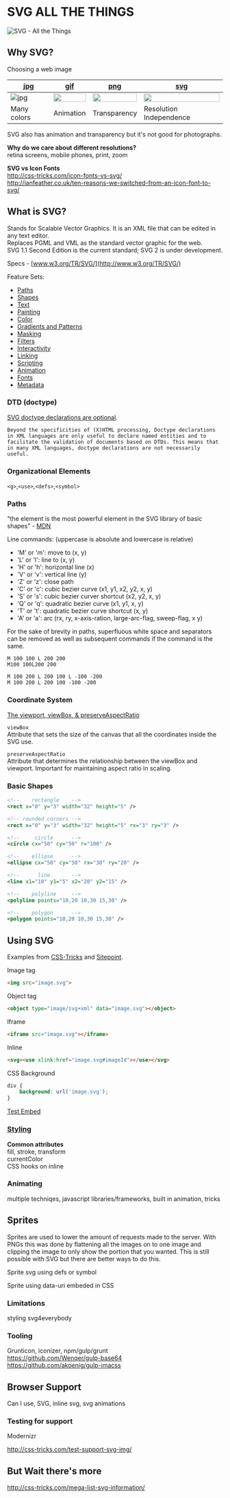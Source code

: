 SVG ALL THE THINGS
==================

![SVG - All the Things](img/SVG-allthethings.png)



Why SVG?
--------

Choosing a web image

| [jpg](img/horse.jpg) | [gif](img/horse.gif) | [png](img/horse.png) | [svg](img/horse.svg) |
|-----|-----|-----|-----|
| ![jpg](img/horse.jpg) | <img src="img/horse.gif" style="width:100%;height:auto"> | <img src="img/horse.png" style="width:100%;height:auto"> | <img src="http://cuth.github.io/svg-allthethings/img/horse.svg" style="width:100%;height:auto"> |
| Many colors | Animation | Transparency | Resolution Independence |

SVG also has animation and transparency but it's not good for photographs.

**Why do we care about different resolutions?**  
retina screens, mobile phones, print, zoom

**SVG vs Icon Fonts**  
http://css-tricks.com/icon-fonts-vs-svg/  
http://ianfeather.co.uk/ten-reasons-we-switched-from-an-icon-font-to-svg/  


What is SVG?
------------

Stands for Scalable Vector Graphics. 
It is an XML file that can be edited in any text editor.  
Replaces PGML and VML as the standard vector graphic for the web.  
SVG 1.1 Second Edition is the current standard; SVG 2 is under development.  

Specs - [www.w3.org/TR/SVG/](http://www.w3.org/TR/SVG/)

Feature Sets:

* [Paths](http://www.w3.org/TR/SVG/paths.html)
* [Shapes](http://www.w3.org/TR/SVG/shapes.html)
* [Text](http://www.w3.org/TR/SVG/text.html)
* [Painting](http://www.w3.org/TR/SVG/painting.html)
* [Color](http://www.w3.org/TR/SVG/color.html)
* [Gradients and Patterns](http://www.w3.org/TR/SVG/pservers.html)
* [Masking](http://www.w3.org/TR/SVG/masking.html)
* [Filters](http://www.w3.org/TR/SVG/filters.html)
* [Interactivity](http://www.w3.org/TR/SVG/interact.html)
* [Linking](http://www.w3.org/TR/SVG/linking.html)
* [Scripting](http://www.w3.org/TR/SVG/script.html)
* [Animation](http://www.w3.org/TR/SVG/animate.html)
* [Fonts](http://www.w3.org/TR/SVG/fonts.html)
* [Metadata](http://www.w3.org/TR/SVG/metadata.html)


### DTD (doctype)

[SVG doctype declarations are optional](http://www.w3.org/QA/2002/04/valid-dtd-list.html).

    Beyond the specificities of (X)HTML processing, Doctype declarations in XML languages are only useful to declare named entities and to facilitate the validation of documents based on DTDs. This means that in many XML languages, doctype declarations are not necessarily useful.

### Organizational Elements
`<g>`,`<use>`,`<defs>`,`<symbol>`

### Paths

"the <path> element is the most powerful element in the SVG library of basic shapes" - [MDN](https://developer.mozilla.org/en-US/docs/Web/SVG/Tutorial/Paths)

Line commands: (uppercase is absolute and lowercase is relative)

* 'M' or 'm': move to (x, y)
* 'L' or 'l': line to (x, y)
* 'H' or 'h': horizontal line (x)
* 'V' or 'v': vertical line (y)
* 'Z' or 'z': close path
* 'C' or 'c': cubic bezier curve (x1, y1, x2, y2, x, y)
* 'S' or 's': cubic bezier curver shortcut (x2, y2, x, y)
* 'Q' or 'q': quadratic bezier curve (x1, y1, x, y)
* 'T' or 't': quadratic bezier curve shortcut (x, y)
* 'A' or 'a': arc (rx, ry, x-axis-ration, large-arc-flag, sweep-flag, x y)

For the sake of brevity in paths, superfluous white space and separators can be removed as well as subsequent commands if the command is the same.

    M 100 100 L 200 200  
    M100 100L200 200

    M 100 200 L 200 100 L -100 -200  
    M 100 200 L 200 100 -100 -200


### Coordinate System

[The viewport, viewBox, & preserveAspectRatio](http://sarasoueidan.com/blog/svg-coordinate-systems/)

`viewBox`  
Attribute that sets the size of the canvas that all the coordinates inside the SVG use.

`preserveAspectRatio`  
Attribute that determines the relationship between the viewBox and viewport. Important for maintaining aspect ratio in scaling.

### Basic Shapes
```svg
<!--    rectangle    -->
<rect x="0" y="3" width="32" height="5" />

<!-- rounded corners -->
<rect x="0" y="3" width="32" height="5" rx="3" ry="3" />

<!--     circle      -->
<circle cx="50" cy="50" r="100" />

<!--    ellipse      -->
<ellipse cx="50" cy="50" rx="30" ry="20" />

<!--      line       -->
<line x1="10" y1="5" x2="20" y2="15" />

<!--    polyline     -->
<polyline points="10,20 10,30 15,30" />

<!--    polygon      -->
<polygon points="10,20 10,30 15,30" />
```



Using SVG
---------

Examples from [CSS-Tricks](http://css-tricks.com/using-svg/) and [Sitepoint](http://www.sitepoint.com/add-svg-to-web-page/).

Image tag
```html
<img src="image.svg">
```

Object tag
```html
<object type="image/svg+xml" data="image.svg"></object>
```

Iframe
```html
<iframe src="image.svg"></iframe>
```

Inline
```html
<svg><use xlink:href="image.svg#imageId"></use></svg>
```

CSS Background
```css
div {
    background: url('image.svg');
}
```

[Test Embed](http://cuth.github.io/svg-allthethings/test-embed.html)


### [Styling](http://www.w3.org/TR/SVG/styling.html)

**Common attributes**  
fill, stroke, transform  
currentColor  
CSS hooks on inline  


### Animating

multiple techniqes, javascript libraries/frameworks, built in animation, tricks



Sprites
-------

Sprites are used to lower the amount of requests made to the server. With PNGs this was done by flattening all the images on to one image and clipping the image to only show the portion that you wanted. This is still possible with SVG but there are better ways to do this.

Sprite svg using defs or symbol

Sprite using data-uri embeded in CSS

### Limitations
styling
svg4everybody

### Tooling

Grunticon, iconizer, npm/gulp/grunt  
https://github.com/Wenqer/gulp-base64  
https://github.com/akoenig/gulp-imacss  



Browser Support
---------------

Can I use, SVG, inline svg, svg animations

### Testing for support
Modernizr

http://css-tricks.com/test-support-svg-img/


But Wait there's more
---------------------

http://css-tricks.com/mega-list-svg-information/